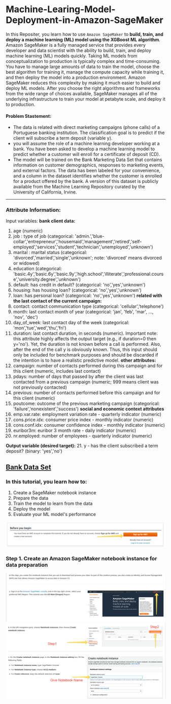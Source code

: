 # Machine-Learing-Model-Deployment-in-Amazon-SageMaker

In this Repositer, you learn how to use `Amazon SageMaker` to **build, train, and deploy a machine learning (ML) model using the XGBoost ML algorithm**. Amazon SageMaker is a fully managed service that provides every developer and data scientist with the ability to build, train, and deploy machine learning (ML) models quickly.
Taking ML models from conceptualization to production is typically complex and time-consuming. You have to manage large amounts of data to train the model, choose the best algorithm for training it, manage the compute capacity while training it, and then deploy the model into a production environment. Amazon SageMaker reduces this complexity by making it much easier to build and deploy ML models. After you choose the right algorithms and frameworks from the wide range of choices available, SageMaker manages all of the underlying infrastructure to train your model at petabyte scale, and deploy it to production.

#### Problem Stastement:
* The data is related with direct marketing campaigns (phone calls) of a Portuguese banking institution. The classification goal is to predict if the client will subscribe a term deposit (variable y).
* you will assume the role of a machine learning developer working at a bank. You have been asked to develop a machine learning model to predict whether a customer will enroll for a certificate of deposit (CD).
* The model will be trained on the Bank Marketing Data Set that contains information on customer demographics, responses to marketing events, and external factors. The data has been labeled for your convenience, and a column in the dataset identifies whether the customer is enrolled for a product offered by the bank. A version of this dataset is publicly available from the Machine Learning Repository curated by the University of California, Irvine.
---
### Attribute Information:

Input variables:
**bank client data:**
1. age (numeric)
2. job : type of job (categorical: 'admin.','blue-collar','entrepreneur','housemaid','management','retired','self-employed','services','student','technician','unemployed','unknown')
3. marital : marital status (categorical: 'divorced','married','single','unknown'; note: 'divorced' means divorced or widowed)
4. education (categorical: 'basic.4y','basic.6y','basic.9y','high.school','illiterate','professional.course','university.degree','unknown')
5. default: has credit in default? (categorical: 'no','yes','unknown')
6. housing: has housing loan? (categorical: 'no','yes','unknown')
7. loan: has personal loan? (categorical: 'no','yes','unknown')
**related with the last contact of the current campaign:**
8. contact: contact communication type (categorical: 'cellular','telephone')
9. month: last contact month of year (categorical: 'jan', 'feb', 'mar', ..., 'nov', 'dec')
10. day_of_week: last contact day of the week (categorical: 'mon','tue','wed','thu','fri')
11. duration: last contact duration, in seconds (numeric). Important note: this attribute highly affects the output target (e.g., if duration=0 then y='no'). Yet, the duration is not known before a call is performed. Also, after the end of the call y is obviously known. Thus, this input should only be included for benchmark purposes and should be discarded if the intention is to have a realistic predictive model.
**other attributes:**
12. campaign: number of contacts performed during this campaign and for this client (numeric, includes last contact)
13. pdays: number of days that passed by after the client was last contacted from a previous campaign (numeric; 999 means client was not previously contacted)
14. previous: number of contacts performed before this campaign and for this client (numeric)
15. poutcome: outcome of the previous marketing campaign (categorical: 'failure','nonexistent','success')
**social and economic context attributes**
16. emp.var.rate: employment variation rate - quarterly indicator (numeric)
17. cons.price.idx: consumer price index - monthly indicator (numeric)
18. cons.conf.idx: consumer confidence index - monthly indicator (numeric)
19. euribor3m: euribor 3 month rate - daily indicator (numeric)
20. nr.employed: number of employees - quarterly indicator (numeric)

**Output variable (desired target):**
21. y - has the client subscribed a term deposit? (binary: 'yes','no')


[Bank Data Set](https://archive.ics.uci.edu/ml/machine-learning-databases/00222/)
---

### In this tutorial, you learn how to:

1. Create a SageMaker notebook instance
2. Prepare the data
3. Train the model to learn from the data
4. Deploy the model
5. Evaluate your ML model's performance

![](https://github.com/reddyprasade/Machine-Learing-Model-Deployment-in-Amazon-SageMaker/blob/main/img/2021-02-13_10-07-00.png)

### Step 1. Create an Amazon SageMaker notebook instance for data preparation
![](https://github.com/reddyprasade/Machine-Learing-Model-Deployment-in-Amazon-SageMaker/blob/main/img/2021-02-13_10-11-24.png)
![](https://github.com/reddyprasade/Machine-Learing-Model-Deployment-in-Amazon-SageMaker/blob/main/img/2021-02-13_10-12-58.png)

